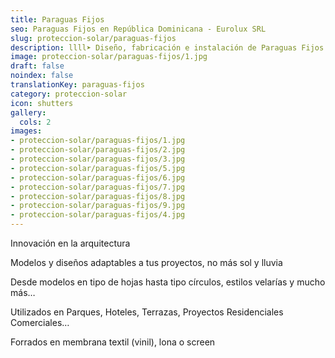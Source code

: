```yaml
---
title: Paraguas Fijos
seo: Paraguas Fijos en República Dominicana - Eurolux SRL
slug: proteccion-solar/paraguas-fijos
description: llll➤ Diseño, fabricación e instalación de Paraguas Fijos ✅ y todo tipo de envolvente y fachada ligera para su proyecto.
image: proteccion-solar/paraguas-fijos/1.jpg
draft: false
noindex: false
translationKey: paraguas-fijos
category: proteccion-solar
icon: shutters
gallery:
  cols: 2
images:
- proteccion-solar/paraguas-fijos/1.jpg
- proteccion-solar/paraguas-fijos/2.jpg
- proteccion-solar/paraguas-fijos/3.jpg
- proteccion-solar/paraguas-fijos/5.jpg
- proteccion-solar/paraguas-fijos/6.jpg
- proteccion-solar/paraguas-fijos/7.jpg
- proteccion-solar/paraguas-fijos/8.jpg
- proteccion-solar/paraguas-fijos/9.jpg
- proteccion-solar/paraguas-fijos/4.jpg
---
```

Innovación en la arquitectura

Modelos y diseños adaptables a tus proyectos, no más sol y lluvia

Desde modelos en tipo de hojas hasta tipo círculos, estilos velarías y mucho más…

Utilizados en Parques, Hoteles, Terrazas, Proyectos Residenciales Comerciales…

Forrados en membrana textil (vinil), lona o screen
